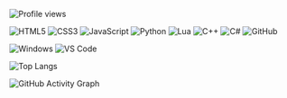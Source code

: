 
![Profile views](https://komarev.com/ghpvc/?username=ReTrojan&color=brightgreen)


<!--## 🚀 Свяжитесь со мной:
[![Discord](https://img.shields.io/badge/-Discord-5865F2?style=flat-square&logo=discord&logoColor=white)](https://discord.com/users/957920507754324028)-->

![HTML5](https://img.shields.io/badge/-HTML5-E34F26?style=flat-square&logo=html5&logoColor=white)
![CSS3](https://img.shields.io/badge/-CSS3-1572B6?style=flat-square&logo=css3)
![JavaScript](https://img.shields.io/badge/-JavaScript-F7DF1E?style=flat-square&logo=javascript&logoColor=black)
![Python](https://img.shields.io/badge/-Python-3776AB?style=flat-square&logo=python&logoColor=white)
![Lua](https://img.shields.io/badge/-Lua-2C2D72?style=flat-square&logo=lua&logoColor=white)
![C++](https://img.shields.io/badge/-C++-00599C?style=flat-square&logo=c%2B%2B&logoColor=white)
![C#](https://img.shields.io/badge/-C%23-239120?style=flat-square&logo=csharp&logoColor=white)
![GitHub](https://img.shields.io/badge/-GitHub-181717?style=flat-square&logo=github)


![Windows](https://img.shields.io/badge/-Windows-0078D6?style=flat-square&logo=windows&logoColor=white)
![VS Code](https://img.shields.io/badge/-VS%20Code-007ACC?style=flat-square&logo=visual-studio-code&logoColor=white)


![Top Langs](https://github-readme-stats.vercel.app/api/top-langs/?username=ReTrojan&layout=compact&theme=dark)

![GitHub Activity Graph](https://github-readme-activity-graph.vercel.app/graph?username=ReTrojan&theme=github-dark&hide_border=true)




